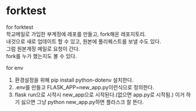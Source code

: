 # forktest
for forktest   
학교메일로 가입한 부계정에 레포를 만들고, fork해온 레포지토리.   
내것으로 새로 업데이트 할 수 있고, 원본에 풀리퀘스트를 보낼 수도 있다.   
그럼 원본계정 메일로 요청이 간다.   
fork를 누가 했는지도 볼 수 있다.

for env
1. 환경설정을 위해 pip install python-dotenv 설치한다.
2. .env를 만들고 FLASK_APP=new_app.py이런식으로 정의한다.
3. flask run으로 시작시 new_app으로 시작된다.(없으면 app.py로 시작됨.)
    이거 하기 싫으면 그냥 python new_app.py하면 플라스크 잘 뜬다.